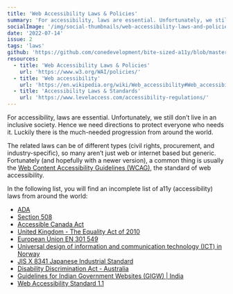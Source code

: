 ```yaml
---
title: 'Web Accessibility Laws & Policies'
summary: 'For accessibility, laws are essential. Unfortunately, we still don’t live in an inclusive society.'
socialImage: '/img/social-thumbnails/web-accessibility-laws-and-policies.png'
date: '2022-07-14'
issue: 2
tags: 'laws'
github: 'https://github.com/conedevelopment/bite-sized-a11y/blob/master/src/posts/web-accessibility-laws-policies.md'
resources:
  - title: 'Web Accessibility Laws & Policies'
    url: 'https://www.w3.org/WAI/policies/'
  - title: 'Web accessibility'
    url: 'https://en.wikipedia.org/wiki/Web_accessibility#Web_accessibility_legislation'
  - title: 'Accessibility Laws & Standards'
    url: 'https://www.levelaccess.com/accessibility-regulations/'
---
```


For accessibility, laws are essential. Unfortunately, we still don’t live in an inclusive society. Hence we need directions to protect everyone who needs it. Luckily there is the much-needed progression from around the world.

The related laws can be of different types (civil rights, procurement, and industry-specific), so many aren’t just web or internet based but generic. Fortunately (and hopefully with a newer version), a common thing is usually the [Web Content Accessibility Guidelines (WCAG)](https://www.w3.org/WAI/standards-guidelines/wcag/), the standard of web accessibility.

In the following list, you will find an incomplete list of a11y (accessibility) laws from around the world:

- [ADA](https://beta.ada.gov/)
- [Section 508](https://www.section508.gov/)
- [Accessible Canada Act](https://www.canada.ca/en/employment-social-development/programs/accessible-people-disabilities/act-summary.html)
- [United Kingdom - The Equality Act of 2010](https://www.legislation.gov.uk/ukpga/2010/15/contents)
- [European Union EN 301 549](https://www.etsi.org/deliver/etsi_en/301500_301599/301549/03.02.01_60/en_301549v030201p.pdf)
- [Universal design of information and communication technology (ICT) in Norway](https://www.uutilsynet.no/english/regulations/278)
- [JIS X 8341 Japanese Industrial Standard](https://www.levelaccess.com/accessibility-regulations/japanese-industrial-standard/)
- [Disability Discrimination Act - Australia](https://humanrights.gov.au/our-work/disability-rights/brief-guide-disability-discrimination-act)
- [Guidelines for Indian Government Websites (GIGW) | India](https://guidelines.india.gov.in/)
- [Web Accessibility Standard 1.1](https://www.digital.govt.nz/standards-and-guidance/nz-government-web-standards/web-accessibility-standard-1-1/)
